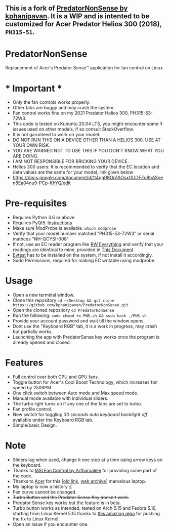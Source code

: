 ## This is a fork of [PredatorNonSense by kphanipavan](https://github.com/kphanipavan/PredatorNonSense). It is a WIP and is intented to be customized for Acer Predator Helios 300 (2018), ```PH315-51```.

# PredatorNonSense
Replacement of Acer's Predator Sense™ application for fan control on Linux

# * Important *
- Only the fan controls works properly.
- Other tabs are buggy and may crash the system.
- Fan control works fine on my 2021 Predator Helios 300, PH315-53-72W3.
- This code is tested on Kubuntu 20.04 LTS, you might encounter some if issues used on other models, if so consult StackOverflow.
- It is not garunteed to work on your model.
- DO NOT RUN THIS ON A DEVICE OTHER THAN A HELIOS 300. USE AT YOUR OWN RISK.
- YOU ARE WARNED NOT TO USE THIS IF YOU DON'T KNOW WHAT YOU ARE DOING.
- I AM NOT RESPONSIBLE FOR BRICKING YOUR DEVICE.
- Helios 300 users: It is recommended to verify that the EC location and data values are the same for your model, link given below
- https://docs.google.com/document/d/1t4qgRKOp1AOsxOUDFZo9hASgen8Ea04nu9-PCp-KhYQ/edit

# Pre-requisites

- Requires Python 3.6 or above
- Requires PyQt5. [Instructions](https://www.howtoinstall.me/ubuntu/18-04/python3-pyqt5/)
- Make sure ModProbe is available. `which modprobe`
- Verify that your model number matched "PH315-53-72W3" or serial mathces "NH-QCYSI-008"
- If not, use an EC reader program like [RW Everything](http://rweverything.com/) and verify that your readings are identical to mine, provided in [This Document](https://docs.google.com/document/d/1t4qgRKOp1AOsxOUDFZo9hASgen8Ea04nu9-PCp-KhYQ/edit)
- [Evtest](https://command-not-found.com/evtest) has to be installed on the system, if not install it accordingly.
- Sudo Permissions, required for making EC writable using modprobe.

# Usage

- Open a new terminal window.
- Clone this repository `cd ~/Desktop && git clone https://github.com/kphanipavan/PredatorNonSense.git`
- Open the cloned repository `cd PredatorNonSense`
- Run the following: `sudo chmod +x PNS.sh && sudo bash ./PNS.sh`
- Provide your account password and wait till the window opens.
- Dont use the "Keyboard RGB" tab, it is a work in progress, may crash but partially works.
- Launching the app with PredatorSense key works once the program is already opened and closed.

# Features

- Full control over both CPU and GPU fans.
- Toggle button for Acer's Cool Boost Technology, which increases fan speed by 250RPM.
- One click switch between Auto mode and Max speed mode.
- Manual mode available with individual sliders.
- The turbo light turns on if any one of the fans are set to turbo.
- Fan profile control.
- New switch for toggling *30 seconds auto keyboard backlight off* available under the Keyboard RGB tab.
- Simple/basic Design.

# Note
- Sliders lag when used, change it one step at a time using arrow keys on the keyboard.
- Thanks to [MSI Fan Control by Artharvalele](https://github.com/atharvalele/MSI_Fan_Control) for providing some part of the code.
- Thanks to [Acer](www.acer.com) for this:\[[old link](https://www.acer.com/ac/en/IN/content/predator-model/NH.QCYSI.008), [web archive](https://web.archive.org/web/20210226020248/https://www.acer.com/ac/en/IN/content/predator-series/predatorhelios300)] marvalous laptop.
- My laptop is now a history :\[
- Fan curve cannot be changed.
- ~~Turbo Button and the Predator Sense Key doesn't work.~~
- Predator Sense key works but the feature is in beta.
- Turbo button works as intended, tested on Arch 5.15 and Fedora 5.16, starting from Linux Kernel 5.15 thanks to [this amazing repo](https://github.com/JafarAkhondali/acer-predator-turbo-and-rgb-keyboard-linux-module) for pushing the fix to Linux Kernel.
- Open an issue if you encounter one.
